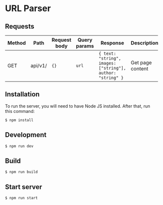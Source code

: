 # URL Parser

## Requests

| Method | Path | Request body | Query params | Response | Description
| --- | --- | --- | --- | --- | --- |
| GET  | api/v1/ | ```{}``` | ```url``` | ```{ text: "string", images: ["string"], author: "string" }``` | Get page content |

## Installation

To run the server, you will need to have Node JS installed.
After that, run this command:

```
$ npm install
```

## Development

```
$ npm run dev
```

## Build

```
$ npm run build
```

## Start server

```
$ npm run start
```